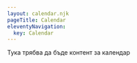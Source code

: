 ```yaml
---
layout: calendar.njk
pageTitle: Calendar
eleventyNavigation:
  key: Calendar
---
```

Тука трябва да бъде контент за календар
